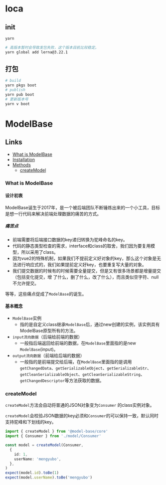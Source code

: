 # loca

## init

```bash
yarn

# 高版本暂时会导致发包失败，这个版本目前比较稳定。
yarn global add lerna@3.22.1
```

## 打包

```bash
# build
yarn pkgs boot
# publish
yarn pub boot
# 更新版本号
yarn v boot 
```

# ModelBase

## Links

- [What is ModelBase](#what-is-model-base)
- [Installation](#installation)
- [Methods](#methods)
    - [createModel](#createModel)

### What is ModelBase
#### 设计初衷
ModelBase诞生于2017年，是一个被后端团队不断锤炼出来的一个小工具，目标是想一行代码来解决前端处理数据的痛苦的方式。
##### 痛苦点
- 前端需要将后端接口数据的key递归转换为驼峰命名的key。
- 代码的静态类型检查的需求，interface和class的取舍，我们因为要复用模型，所以采用了class。
- 因为vue2的特殊机制，如果我们不提前定义好对象的key，那么这个对象是无法进行响应式的，我们如果提前定义好key，也要重复写大量的对象。
- 我们提交数据的时候有的时候需要全量提交，但是又有很多场景都是增量提交（包括变化提交，增 了什么，删了什么，改了什么），而且类似空字符、null不允许提交。

等等，这些痛点促成了`ModelBase`的诞生。

#### 基本概念

- `ModelBase`实例
    - 指的是自定义class继承`ModelBase`后，通过new创建的实例，该实例具有ModelBase原型所有的方法。
- `input流向数据`（后端给前端的数据）
    - 一般指后端返回给前端的数据，在`ModelBase`里面指的是new `ModelBase`(input)。
- `output流向数据`（前端给后端的数据）
    - 一般指的是前端提交给后端，在`ModelBase`里面指的是调用`getChangedData`、`getSerializableObject`、`getSerializableStr`、
  `getCleanSerializableObject`、`getCleanSerializableString`、`getChangedDescriptor`等方法获取的数据。

### createModel

`createModel`方法会自动将普通的JSON对象变为`Consumer` 的class实例对象。

`createModel`会校验JSON数据的key必须和`Consumer`的可以保持一致，默认同时支持驼峰和下划线的key。

```typescript
import { createModel } from '@model-base/core'
import { Consumer } from './model/Consumer'

const model = createModel(Consumer,
  {
    id: 1,
    userName: 'mengyubo',
  },
)
expect(model.id).toBe(1)
expect(model.userName).toBe('mengyubo')
```
